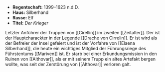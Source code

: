 - **Regentschaft:** 1399–1623 n.d.D.
- **Haus:** Silberhand
- **Rasse:** Elf
- **Titel:** _Der Krieger_

Letzter Anführer der Truppen von [[Cirellin]] im zweiten [[Zeitalter]]. Der ist der Hauptcharackter in der Legende [[Drache von Cirrelin]]. Er ist wird als der Befreier der Insel gefeiert und ist der Vorfahre von [[Elaena Silberhand]], die heute ein wichtiges Mitglied der Führungsriege des Führstentums [[Mariven]] ist. Er starb bei einer Erkundungsmission in den Ruinen von [[Althovar]], als er mit seinem Trupp ein altes Artefakt bergen wollte, was seit der Zerstörung von [[Althovar]] verloren galt.